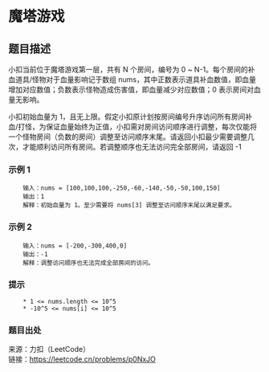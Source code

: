 # 魔塔游戏

## 题目描述

小扣当前位于魔塔游戏第一层，共有 N 个房间，编号为 0 ~ N-1。每个房间的补血道具/怪物对于血量影响记于数组 nums，其中正数表示道具补血数值，即血量增加对应数值；负数表示怪物造成伤害值，即血量减少对应数值；0 表示房间对血量无影响。

小扣初始血量为 1，且无上限。假定小扣原计划按房间编号升序访问所有房间补血/打怪，为保证血量始终为正值，小扣需对房间访问顺序进行调整，每次仅能将一个怪物房间（负数的房间）调整至访问顺序末尾。请返回小扣最少需要调整几次，才能顺利访问所有房间。若调整顺序也无法访问完全部房间，请返回 -1

### 示例 1

```text
    输入：nums = [100,100,100,-250,-60,-140,-50,-50,100,150]
    输出：1
    解释：初始血量为 1。至少需要将 nums[3] 调整至访问顺序末尾以满足要求。
```

### 示例 2

```text
    输入：nums = [-200,-300,400,0]
    输出：-1
    解释：调整访问顺序也无法完成全部房间的访问。
```

### 提示

```text
    * 1 <= nums.length <= 10^5
    * -10^5 <= nums[i] <= 10^5
```

### 题目出处

来源：力扣（LeetCode）  
链接：<https://leetcode.cn/problems/p0NxJO>
